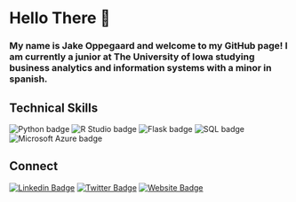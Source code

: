 # Hello There 👋 
### My name is Jake Oppegaard and welcome to my GitHub page! I am currently a junior at The University of Iowa studying business analytics and information systems with a minor in spanish.

## Technical Skills
![Python badge](https://img.shields.io/static/v1?message=python&logo=python&labelColor=5c5c5c&color=3776AB&logoColor=white&label=%20&style=for-the-badge)
![R Studio badge](https://img.shields.io/static/v1?message=R%20Studio&logo=RStudio&labelColor=75AADB&color=75AADB&logoColor=white&label=%20&style=for-the-badge)
![Flask badge](https://img.shields.io/static/v1?message=Flask&logo=Flask&labelColor=grey&color=grey&logoColor=white&label=%20&style=for-the-badge)
![SQL badge](https://img.shields.io/static/v1?message=SQL&logo=SQL&labelColor=green&color=green&logoColor=black&label=%20&style=for-the-badge)
![Microsoft Azure badge](https://img.shields.io/static/v1?message=Azure&logo=Microsoft%20Azure&labelColor=0078D4&color=0078D4&logoColor=white&label=%20&style=for-the-badge) 

## Connect 
[![Linkedin Badge](https://img.shields.io/badge/-LinkedIn-0e76a8?style=flat-square&logo=Linkedin&logoColor=white)](https://www.linkedin.com/in/jake-oppegaard/)
[![Twitter Badge](https://img.shields.io/badge/-Twitter-00acee?style=flat-square&logo=Twitter&logoColor=white)](https://twitter.com/joppegaard6)
[![Website Badge](https://img.shields.io/badge/Website-3b5998?style=flat-square&logo=google-chrome&logoColor=white)](https://jakeoppegaard.com)

<!--
**JakeOppegaard/JakeOppegaard** is a ✨ _special_ ✨ repository because its `README.md` (this file) appears on your GitHub profile.


